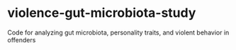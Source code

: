 # violence-gut-microbiota-study
Code for analyzing gut microbiota, personality traits, and violent behavior in offenders
